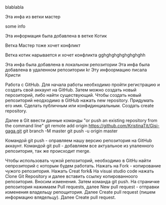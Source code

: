 blablabla

Эта инфа из ветки мастер

some info

Эта информация была добавлена в ветке Котик

Ветка Мастер тоже хочет конфликт

Ветка котик нарывается и хочет конфликта
gghghghghghghghghh

Эта инфа была добавлена в локальном репозитории
Эта инфа была добавлена в удаленном репозитории
kr
Эту инфоормацию писала Кристи

Работа с GitHub.
Для начала работы необходимо пройти регистрацию и создать свой аккаунт на  GitHub.
Затем можно создать новый перозиторий, либо найти существующий.
Чтобы создать новый репозиторий неодходимо в  GitHub нажать new repository. Придумать его имя.
Сделать публичным или конфидинциальным.
Создать create repository.

Далее в Git ввести данные команды "or push an existing repository from the command line"
git remote add origin https://github.com/KristinaTit/Gisi-gaga.git
git branch -M master
git push -u origin master

Командой git push - оправляем нашу версию репозитория на GitHub аккаунт.
Командой git pull - добавляем все актуальное из улаленного репозитория, так же происходит merge.

Чтобы использовать чужой репозиторий, необходимо в GitHu найти оепрозиторий с которым будем работать.
Нажать на Fork - копирование чужого репозитория.
Нажать Creat fork&
На visuai studio code нажать Clone Git Repository и далее вставить ссылку копированноого репозитория.
Вносим изменения. Затем команда git push.
На страничке репозитория нажимаем Pull requests, далее New pull request - отправки изменения владельцу репощитория.
Далее Creatе pull request (пишем информацию влядельцу).
Далее Creatе pull request.
